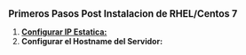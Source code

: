 <html>
<head>
</head>
<body>
<big><strong>Primeros Pasos Post Instalacion de RHEL/Centos 7</strong></big>
<ol>
<li><strong><a href="https://github.com/cfuentess2010/diplomado/tree/master/Linux/RHEL/Centos/ifcfg-eth0">Configurar IP Estatica:</a></strong></li>

<li><strong>Configurar el Hostname del Servidor:</strong></li>
</ol>
</body>
</html>
